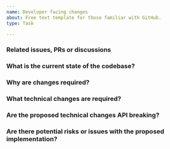 ```yaml
---
name: Developer facing changes
about: Free text template for those familiar with GitHub.
type: Task

---
```


### Related issues, PRs or discussions

### What is the current state of the codebase?

### Why are changes required?

### What technical changes are required?

### Are the proposed technical changes API breaking?

### Are there potential risks or issues with the proposed implementation?

